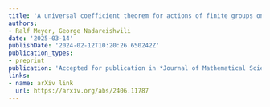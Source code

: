 ```yaml
---
title: 'A universal coefficient theorem for actions of finite groups on $C^*$-algebras'
authors:
- Ralf Meyer, George Nadareishvili
date: '2025-03-14'
publishDate: '2024-02-12T10:20:26.650242Z'
publication_types:
- preprint
publication: 'Accepted for publication in *Journal of Mathematical Sciences, the University of Tokyo*. Preprint available on *arXiv*.'
links:
- name: arXiv link
  url: https://arxiv.org/abs/2406.11787
---
```

